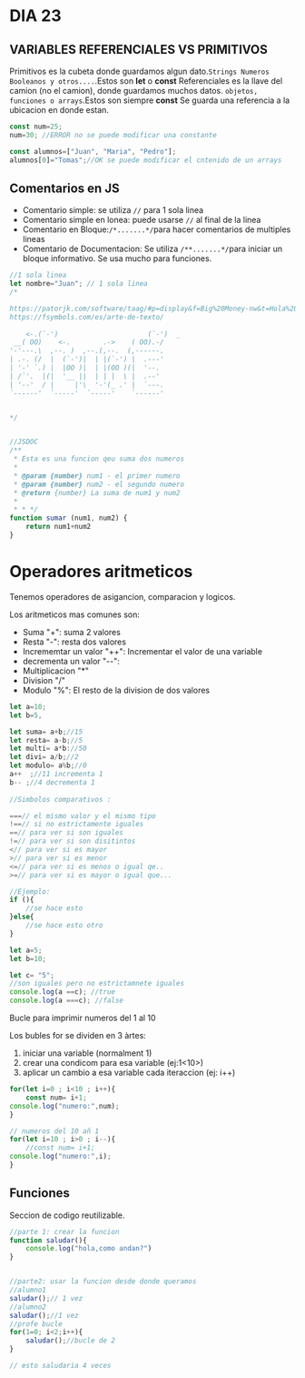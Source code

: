 # DIA 23

## VARIABLES REFERENCIALES VS PRIMITIVOS

Primitivos es la cubeta donde guardamos algun dato.`Strings Numeros Booleanos y otros....`.Estos son **let** o **const**
Referenciales es la llave del camion (no el camion), donde guardamos muchos datos. `objetos, funciones o arrays`.Estos son siempre **const**
Se guarda una referencia a la ubicacion en donde estan.


```js
const num=25;
num=30; //ERROR no se puede modificar una constante

const alumnos=["Juan", "Maria", "Pedro"];
alumnos[0]="Tomas";//OK se puede modificar el cntenido de un arrays


```

## Comentarios en JS

- Comentario simple: se utiliza `//` para 1 sola linea
- Comentario simple en lonea: puede usarse `//` al final de la linea
- Comentario en Bloque:`/*.......*/`para hacer comentarios de multiples lineas
- Comentario de Documentacion: Se utiliza `/**.......*/`para iniciar un bloque informativo. Se usa mucho para funciones.

```js
//1 sola linea
let nombre="Juan"; // 1 sola linea
/*

https://patorjk.com/software/taag/#p=display&f=Big%20Money-nw&t=Hola%20CEI
https://fsymbols.com/es/arte-de-texto/
  
    <-.(`-')                      (`-')  _ 
 __( OO)    <-.        .->    ( OO).-/ 
'-'---.\  ,--. )  ,--.(,--.  (,------. 
| .-. (/  |  (`-')|  | |(`-') |  .---' 
| '-' `.) |  |OO )|  | |(OO )(|  '--.  
| /`'.  |(|  '__ ||  | | |  \ |  .--'  
| '--'  / |     |'\  '-'(_ .' |  `---. 
`------'  `-----'  `-----'    `------'


*/


//JSDOC
/**
 * Esta es una funcion qeu suma dos numeros 
 * 
 * @param {number} num1 - el primer numero 
 * @param {number} num2 - el segundo numero
 * @return {number} La suma de num1 y num2
 * 
 * * */
function sumar (num1, num2) {
    return num1+num2
}
```


# Operadores aritmeticos

Tenemos operadores de asigancion, comparacion y logicos.

Los aritmeticos mas comunes son: 
- Suma "+": suma 2 valores 
- Resta "-": resta dos valores
- Incrememtar un valor "++": Incrementar el valor de una variable
- decrementa un valor "--": 
- Multiplicacion "*"
- Division "/"
- Modulo "%": El resto de la division de dos valores


```js
let a=10;
let b=5,

let suma= a+b;//15
let resta= a-b;//5
let multi= a*b://50
let divi= a/b;//2
let modulo= a%b;//0
a++  ;//11 incrementa 1
b-- ;//4 decrementa 1
 
//Simbolos comparativos :

===// el mismo valor y el mismo tipo 
!==// si no estrictamente iguales
==// para ver si son iguales
!=// para ver si son disitintos
<// para ver si es mayor
>// para ver si es menor
<=// para ver si es menos o igual qe..
>=// para ver si es mayor o igual que...

//Ejemplo:
if (){
    //se hace esto
}else{
    //se hace esto otro
}

let a=5;
let b=10;

let c= "5";
//son iguales pero no estrictamnete iguales 
console.log(a ==c); //true
console.log(a ===c); //false


```
Bucle para imprimir numeros del 1 al 10

Los bubles for se dividen en 3 àrtes:
1. iniciar una variable (normalment 1)
2. crear una condicom para esa variable (ej:1<10>)
3. aplicar un cambio a esa variable cada iteraccion (ej: i++)

```js
for(let i=0 ; i<10 ; i++){
    const num= i+1;
console.log("numero:",num);
}
```
```js
// numeros del 10 añ 1 
for(let i=10 ; i>0 ; i--){
    //const num= i+1;
console.log("numero:",i);
}
```

## Funciones

Seccion de codigo reutilizable.


```js
//parte 1: crear la funcion 
function saludar(){
    console.log("hola,como andan?")
}


//parte2: usar la funcion desde donde queramos
//alumno1
saludar();// 1 vez
//alumno2
saludar();//1 vez
//profe bucle
for(1=0; i<2;i++){
    saludar();//bucle de 2
}

// esto saludaria 4 veces 
```

